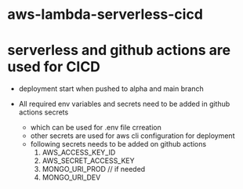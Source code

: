 # aws-lambda-serverless-cicd

# serverless and github actions are used for CICD

* deployment start when pushed to alpha and main branch

* All required env variables and secrets need to be added in github actions secrets 
    - which can be used for .env file crreation
    - other secrets are used for aws cli configuration for deployment
    - following secrets needs to be added on github actions
        1. AWS_ACCESS_KEY_ID
        2. AWS_SECRET_ACCESS_KEY
        3. MONGO_URI_PROD // if needed
        4. MONGO_URI_DEV
